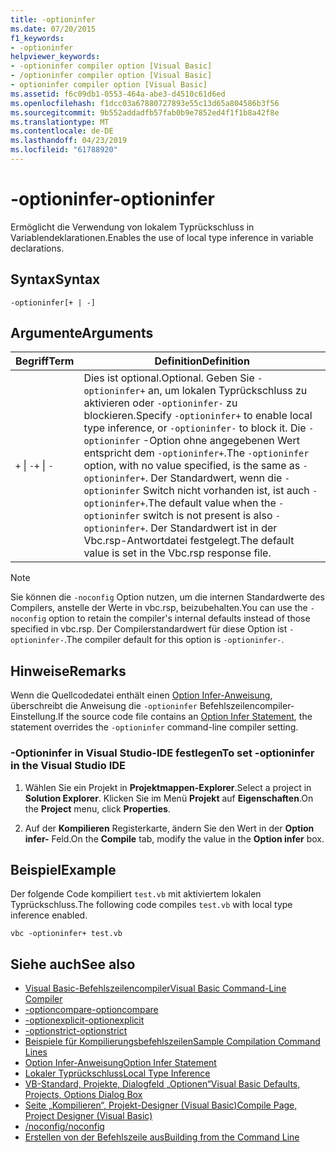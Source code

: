 ```yaml
---
title: -optioninfer
ms.date: 07/20/2015
f1_keywords:
- -optioninfer
helpviewer_keywords:
- -optioninfer compiler option [Visual Basic]
- /optioninfer compiler option [Visual Basic]
- optioninfer compiler option [Visual Basic]
ms.assetid: f6c09db1-0553-464a-abe3-d4510c61d6ed
ms.openlocfilehash: f1dcc03a67880727893e55c13d65a804586b3f56
ms.sourcegitcommit: 9b552addadfb57fab0b9e7852ed4f1f1b8a42f8e
ms.translationtype: MT
ms.contentlocale: de-DE
ms.lasthandoff: 04/23/2019
ms.locfileid: "61788920"
---
```

# <a name="-optioninfer"></a><span data-ttu-id="bf530-102">-optioninfer</span><span class="sxs-lookup"><span data-stu-id="bf530-102">-optioninfer</span></span>
<span data-ttu-id="bf530-103">Ermöglicht die Verwendung von lokalem Typrückschluss in Variablendeklarationen.</span><span class="sxs-lookup"><span data-stu-id="bf530-103">Enables the use of local type inference in variable declarations.</span></span>  
  
## <a name="syntax"></a><span data-ttu-id="bf530-104">Syntax</span><span class="sxs-lookup"><span data-stu-id="bf530-104">Syntax</span></span>  
  
```  
-optioninfer[+ | -]  
```  
  
## <a name="arguments"></a><span data-ttu-id="bf530-105">Argumente</span><span class="sxs-lookup"><span data-stu-id="bf530-105">Arguments</span></span>  
  
|<span data-ttu-id="bf530-106">Begriff</span><span class="sxs-lookup"><span data-stu-id="bf530-106">Term</span></span>|<span data-ttu-id="bf530-107">Definition</span><span class="sxs-lookup"><span data-stu-id="bf530-107">Definition</span></span>|  
|---|---|  
|<span data-ttu-id="bf530-108">`+` &#124; `-`</span><span class="sxs-lookup"><span data-stu-id="bf530-108">`+` &#124; `-`</span></span>|<span data-ttu-id="bf530-109">Dies ist optional.</span><span class="sxs-lookup"><span data-stu-id="bf530-109">Optional.</span></span> <span data-ttu-id="bf530-110">Geben Sie `-optioninfer+` an, um lokalen Typrückschluss zu aktivieren oder `-optioninfer-` zu blockieren.</span><span class="sxs-lookup"><span data-stu-id="bf530-110">Specify `-optioninfer+` to enable local type inference, or `-optioninfer-` to block it.</span></span> <span data-ttu-id="bf530-111">Die `-optioninfer` -Option ohne angegebenen Wert entspricht dem `-optioninfer+`.</span><span class="sxs-lookup"><span data-stu-id="bf530-111">The `-optioninfer` option, with no value specified, is the same as `-optioninfer+`.</span></span> <span data-ttu-id="bf530-112">Der Standardwert, wenn die `-optioninfer` Switch nicht vorhanden ist, ist auch `-optioninfer+`.</span><span class="sxs-lookup"><span data-stu-id="bf530-112">The default value when the `-optioninfer` switch is not present is also `-optioninfer+`.</span></span> <span data-ttu-id="bf530-113">Der Standardwert ist in der Vbc.rsp-Antwortdatei festgelegt.</span><span class="sxs-lookup"><span data-stu-id="bf530-113">The default value is set in the Vbc.rsp response file.</span></span>|  
  
> [!NOTE]
>  <span data-ttu-id="bf530-114">Sie können die `-noconfig` Option nutzen, um die internen Standardwerte des Compilers, anstelle der Werte in vbc.rsp, beizubehalten.</span><span class="sxs-lookup"><span data-stu-id="bf530-114">You can use the `-noconfig` option to retain the compiler's internal defaults instead of those specified in vbc.rsp.</span></span> <span data-ttu-id="bf530-115">Der Compilerstandardwert für diese Option ist `-optioninfer-`.</span><span class="sxs-lookup"><span data-stu-id="bf530-115">The compiler default for this option is `-optioninfer-`.</span></span>  
  
## <a name="remarks"></a><span data-ttu-id="bf530-116">Hinweise</span><span class="sxs-lookup"><span data-stu-id="bf530-116">Remarks</span></span>  
 <span data-ttu-id="bf530-117">Wenn die Quellcodedatei enthält einen [Option Infer-Anweisung](../../../visual-basic/language-reference/statements/option-infer-statement.md), überschreibt die Anweisung die `-optioninfer` Befehlszeilencompiler-Einstellung.</span><span class="sxs-lookup"><span data-stu-id="bf530-117">If the source code file contains an [Option Infer Statement](../../../visual-basic/language-reference/statements/option-infer-statement.md), the statement overrides the `-optioninfer` command-line compiler setting.</span></span>  
  
### <a name="to-set--optioninfer-in-the-visual-studio-ide"></a><span data-ttu-id="bf530-118">-Optioninfer in Visual Studio-IDE festlegen</span><span class="sxs-lookup"><span data-stu-id="bf530-118">To set -optioninfer in the Visual Studio IDE</span></span>  
  
1. <span data-ttu-id="bf530-119">Wählen Sie ein Projekt in **Projektmappen-Explorer**.</span><span class="sxs-lookup"><span data-stu-id="bf530-119">Select a project in **Solution Explorer**.</span></span> <span data-ttu-id="bf530-120">Klicken Sie im Menü **Projekt** auf **Eigenschaften**.</span><span class="sxs-lookup"><span data-stu-id="bf530-120">On the **Project** menu, click **Properties**.</span></span>  
  
2. <span data-ttu-id="bf530-121">Auf der **Kompilieren** Registerkarte, ändern Sie den Wert in der **Option infer-** Feld.</span><span class="sxs-lookup"><span data-stu-id="bf530-121">On the **Compile** tab, modify the value in the **Option infer** box.</span></span>  
  
## <a name="example"></a><span data-ttu-id="bf530-122">Beispiel</span><span class="sxs-lookup"><span data-stu-id="bf530-122">Example</span></span>  
 <span data-ttu-id="bf530-123">Der folgende Code kompiliert `test.vb` mit aktiviertem lokalen Typrückschluss.</span><span class="sxs-lookup"><span data-stu-id="bf530-123">The following code compiles `test.vb` with local type inference enabled.</span></span>  
  
```console
vbc -optioninfer+ test.vb  
```  
  
## <a name="see-also"></a><span data-ttu-id="bf530-124">Siehe auch</span><span class="sxs-lookup"><span data-stu-id="bf530-124">See also</span></span>

- [<span data-ttu-id="bf530-125">Visual Basic-Befehlszeilencompiler</span><span class="sxs-lookup"><span data-stu-id="bf530-125">Visual Basic Command-Line Compiler</span></span>](../../../visual-basic/reference/command-line-compiler/index.md)
- [<span data-ttu-id="bf530-126">-optioncompare</span><span class="sxs-lookup"><span data-stu-id="bf530-126">-optioncompare</span></span>](../../../visual-basic/reference/command-line-compiler/optioncompare.md)
- [<span data-ttu-id="bf530-127">-optionexplicit</span><span class="sxs-lookup"><span data-stu-id="bf530-127">-optionexplicit</span></span>](../../../visual-basic/reference/command-line-compiler/optionexplicit.md)
- [<span data-ttu-id="bf530-128">-optionstrict</span><span class="sxs-lookup"><span data-stu-id="bf530-128">-optionstrict</span></span>](../../../visual-basic/reference/command-line-compiler/optionstrict.md)
- [<span data-ttu-id="bf530-129">Beispiele für Kompilierungsbefehlszeilen</span><span class="sxs-lookup"><span data-stu-id="bf530-129">Sample Compilation Command Lines</span></span>](../../../visual-basic/reference/command-line-compiler/sample-compilation-command-lines.md)
- [<span data-ttu-id="bf530-130">Option Infer-Anweisung</span><span class="sxs-lookup"><span data-stu-id="bf530-130">Option Infer Statement</span></span>](../../../visual-basic/language-reference/statements/option-infer-statement.md)
- [<span data-ttu-id="bf530-131">Lokaler Typrückschluss</span><span class="sxs-lookup"><span data-stu-id="bf530-131">Local Type Inference</span></span>](../../../visual-basic/programming-guide/language-features/variables/local-type-inference.md)
- [<span data-ttu-id="bf530-132">VB-Standard, Projekte, Dialogfeld „Optionen“</span><span class="sxs-lookup"><span data-stu-id="bf530-132">Visual Basic Defaults, Projects, Options Dialog Box</span></span>](/visualstudio/ide/reference/visual-basic-defaults-projects-options-dialog-box)
- [<span data-ttu-id="bf530-133">Seite „Kompilieren“, Projekt-Designer (Visual Basic)</span><span class="sxs-lookup"><span data-stu-id="bf530-133">Compile Page, Project Designer (Visual Basic)</span></span>](/visualstudio/ide/reference/compile-page-project-designer-visual-basic)
- [<span data-ttu-id="bf530-134">/noconfig</span><span class="sxs-lookup"><span data-stu-id="bf530-134">/noconfig</span></span>](../../../visual-basic/reference/command-line-compiler/noconfig.md)
- [<span data-ttu-id="bf530-135">Erstellen von der Befehlszeile aus</span><span class="sxs-lookup"><span data-stu-id="bf530-135">Building from the Command Line</span></span>](../../../visual-basic/reference/command-line-compiler/building-from-the-command-line.md)
